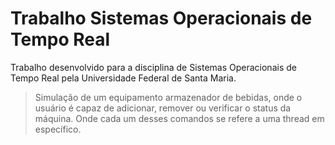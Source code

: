 # Trabalho Sistemas Operacionais de Tempo Real
Trabalho desenvolvido para a disciplina de Sistemas Operacionais de Tempo Real pela Universidade Federal de Santa Maria.

>Simulação de um equipamento armazenador de bebidas, onde o usuário é capaz de adicionar, remover ou verificar o status da máquina. Onde cada um desses comandos se refere a uma thread em específico.
